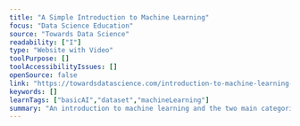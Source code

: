 ```yaml
---
title: "A Simple Introduction to Machine Learning"
focus: "Data Science Education"
source: "Towards Data Science"
readability: ["I"]
type: "Website with Video"
toolPurpose: []
toolAccessibilityIssues: []
openSource: false
link: "https://towardsdatascience.com/introduction-to-machine-learning-f41aabc55264"
keywords: []
learnTags: ["basicAI","dataset","machineLearning"]
summary: "An introduction to machine learning and the two main categories of machine learning models: supervised and unsupervised. "
---
```


